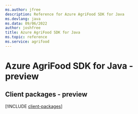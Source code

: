 ```yaml
---
ms.author: jfree
description: Reference for Azure AgriFood SDK for Java
ms.devlang: java
ms.data: 09/06/2022
author: joshfree
title: Azure AgriFood SDK for Java
ms.topic: reference
ms.service: agrifood
---
```

# Azure AgriFood SDK for Java - preview

## Client packages - preview
[!INCLUDE [client-packages](agrifood-client-index.md)]
